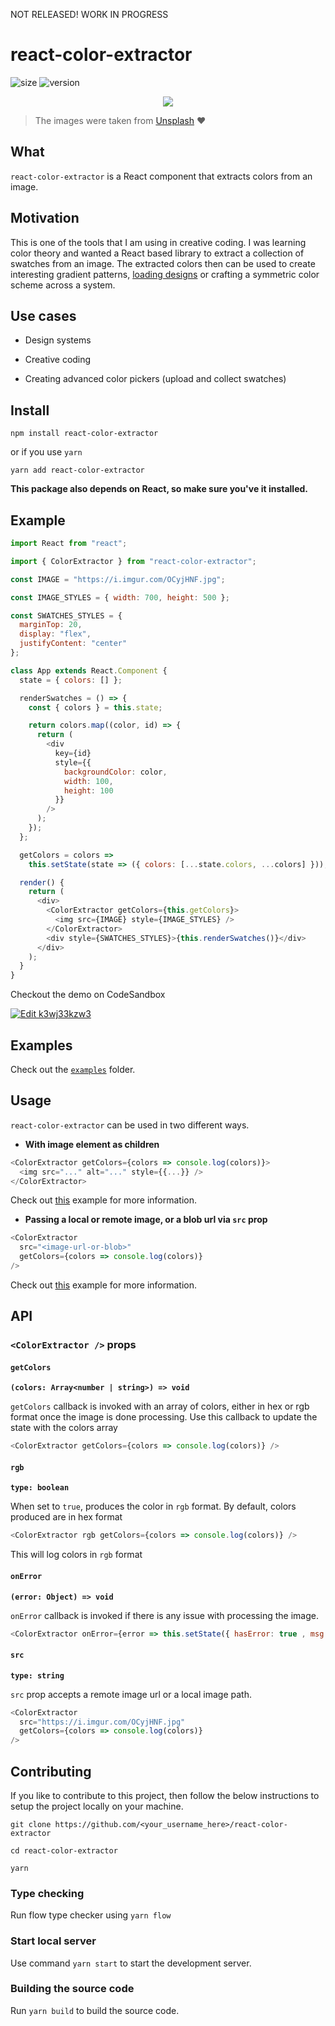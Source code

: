 NOT RELEASED! WORK IN PROGRESS

# react-color-extractor

![size](https://img.shields.io/badge/size-2.7KB-green.svg)
![version](https://img.shields.io/badge/version-1.0.0-green.svg)

<p align="center">
  <img src="./assets/color-extractor.gif" />
</p>

> The images were taken from [Unsplash](https://unsplash.com/) ❤️

## What

`react-color-extractor` is a React component that extracts colors from an image.

## Motivation

This is one of the tools that I am using in creative coding. I was learning color theory and wanted a React based library to extract a collection of swatches from an image. The extracted colors then can be used to create interesting gradient patterns, [loading designs](https://generative-design.surge.sh) or crafting a symmetric color scheme across a system.

## Use cases

- Design systems

- Creative coding

- Creating advanced color pickers (upload and collect swatches)

## Install

```
npm install react-color-extractor
```

or if you use `yarn`

```
yarn add react-color-extractor
```

**This package also depends on React, so make sure you've it installed.**

## Example

```js
import React from "react";

import { ColorExtractor } from "react-color-extractor";

const IMAGE = "https://i.imgur.com/OCyjHNF.jpg";

const IMAGE_STYLES = { width: 700, height: 500 };

const SWATCHES_STYLES = {
  marginTop: 20,
  display: "flex",
  justifyContent: "center"
};

class App extends React.Component {
  state = { colors: [] };

  renderSwatches = () => {
    const { colors } = this.state;

    return colors.map((color, id) => {
      return (
        <div
          key={id}
          style={{
            backgroundColor: color,
            width: 100,
            height: 100
          }}
        />
      );
    });
  };

  getColors = colors =>
    this.setState(state => ({ colors: [...state.colors, ...colors] }));

  render() {
    return (
      <div>
        <ColorExtractor getColors={this.getColors}>
          <img src={IMAGE} style={IMAGE_STYLES} />
        </ColorExtractor>
        <div style={SWATCHES_STYLES}>{this.renderSwatches()}</div>
      </div>
    );
  }
}
```

Checkout the demo on CodeSandbox

[![Edit k3wj33kzw3](https://codesandbox.io/static/img/play-codesandbox.svg)](https://codesandbox.io/s/k3wj33kzw3)

## Examples

Check out the [`examples`](./examples) folder.

## Usage

`react-color-extractor` can be used in two different ways.

- **With image element as children**

```js
<ColorExtractor getColors={colors => console.log(colors)}>
  <img src="..." alt="..." style={{...}} />
</ColorExtractor>
```

Check out [this](./examples/WithChildren.js) example for more information.

- **Passing a local or remote image, or a blob url via `src` prop**

```js
<ColorExtractor
  src="<image-url-or-blob>"
  getColors={colors => console.log(colors)}
/>
```

Check out [this](./examples/WithSrc.js) example for more information.

## API

### `<ColorExtractor />` props

#### `getColors`

**`(colors: Array<number | string>) => void`**

`getColors` callback is invoked with an array of colors, either in hex or rgb format once the image is done processing. Use this callback to update the state with the colors array

```js
<ColorExtractor getColors={colors => console.log(colors)} />
```

#### `rgb`

**`type: boolean`**

When set to `true`, produces the color in `rgb` format. By default, colors produced are in hex format

```js
<ColorExtractor rgb getColors={colors => console.log(colors)} />
```

This will log colors in `rgb` format

#### `onError`

**`(error: Object) => void`**

`onError` callback is invoked if there is any issue with processing the image.

```js
<ColorExtractor onError={error => this.setState({ hasError: true , msg: error })}>
```

#### `src`

**`type: string`**

`src` prop accepts a remote image url or a local image path.

```js
<ColorExtractor
  src="https://i.imgur.com/OCyjHNF.jpg"
  getColors={colors => console.log(colors)}
/>
```

## Contributing

If you like to contribute to this project, then follow the below instructions to setup the project locally on your machine.

```
git clone https://github.com/<your_username_here>/react-color-extractor

cd react-color-extractor

yarn
```

### Type checking

Run flow type checker using `yarn flow`

### Start local server

Use command `yarn start` to start the development server.

### Building the source code

Run `yarn build` to build the source code.
